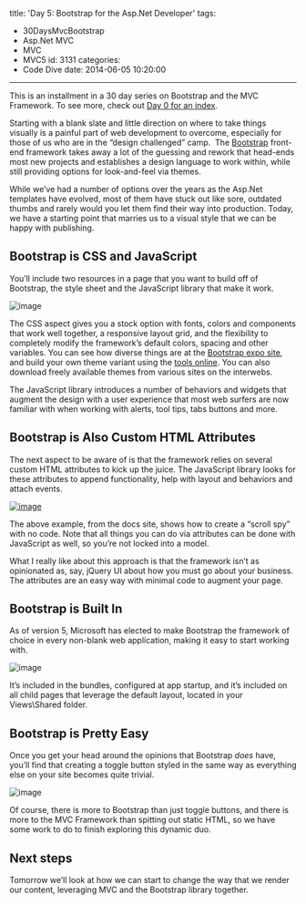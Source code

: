title: 'Day 5: Bootstrap for the Asp.Net Developer'
tags:
  - 30DaysMvcBootstrap
  - Asp.Net MVC
  - MVC
  - MVC5
id: 3131
categories:
  - Code Dive
date: 2014-06-05 10:20:00
---

This is an installment in a 30 day series on Bootstrap and the MVC Framework. To see more, check out [Day 0 for an index](http://jameschambers.com/2014/06/day-0-boothstrapping-mvc-for-the-next-30-days/).

Starting with a blank slate and little direction on where to take things visually is a painful part of web development to overcome, especially for those of us who are in the “design challenged” camp.&nbsp; The [Bootstrap](http://getbootstrap.com/) front-end framework takes away a lot of the guessing and rework that head-ends most new projects and establishes a design language to work within, while still providing options for look-and-feel via themes.

While we’ve had a number of options over the years as the Asp.Net templates have evolved, most of them have stuck out like sore, outdated thumbs and rarely would you let them find their way into production. Today, we have a starting point that marries us to a visual style that we can be happy with publishing.

## Bootstrap is CSS and JavaScript

You’ll include two resources in a page that you want to build off of Bootstrap, the style sheet and the JavaScript library that make it work.

![image](https://jcblogimages.blob.core.windows.net/img/2014/06/image8.png "image")

The CSS aspect gives you a stock option with fonts, colors and components that work well together, a responsive layout grid, and the flexibility to completely modify the framework’s default colors, spacing and other variables. You can see how diverse things are at the [Bootstrap expo site](http://expo.getbootstrap.com/), and build your own theme variant using the [tools online](http://getbootstrap.com/customize/). You can also download freely available themes from various sites on the interwebs.

The JavaScript library introduces a number of behaviors and widgets that augment the design with a user experience that most web surfers are now familiar with when working with alerts, tool tips, tabs buttons and more.

## Bootstrap is Also Custom HTML Attributes 

The next aspect to be aware of is that the framework relies on several custom HTML attributes to kick up the juice. The JavaScript library looks for these attributes to append functionality, help with layout and behaviors and attach events. 

[![image](https://jcblogimages.blob.core.windows.net/img/2014/06/image_thumb1.png "image")](https://jcblogimages.blob.core.windows.net/img/2014/06/image9.png)

The above example, from the docs site, shows how to create a “scroll spy” with no code. Note that all things you can do via attributes can be done with JavaScript as well, so you’re not locked into a model.

What I really like about this approach is that the framework isn’t as opinionated as, say, jQuery UI about how you must go about your business. The attributes are an easy way with minimal code to augment your page.

## Bootstrap is Built In

As of version 5, Microsoft has elected to make Bootstrap the framework of choice in every non-blank web application, making it easy to start working with.

![image](https://jcblogimages.blob.core.windows.net/img/2014/06/image10.png "image")

It’s included in the bundles, configured at app startup, and it’s included on all child pages that leverage the default layout, located in your Views\Shared folder.

## Bootstrap is Pretty Easy

Once you get your head around the opinions that Bootstrap _does_ have, you’ll find that creating a toggle button styled in the same way as everything else on your site becomes quite trivial.

![image](https://jcblogimages.blob.core.windows.net/img/2014/06/image12.png "image")

Of course, there is more to Bootstrap than just toggle buttons, and there is more to the MVC Framework than spitting out static HTML, so we have some work to do to finish exploring this dynamic duo.

## Next steps

Tomorrow we’ll look at how we can start to change the way that we render our content, leveraging MVC and the Bootstrap library together.